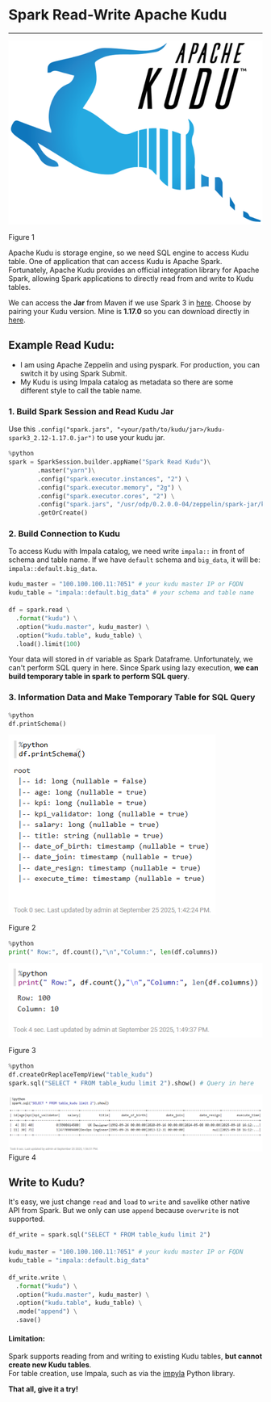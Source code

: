 # Spark Read-Write Apache Kudu
---

![Alt Text](https://github.com/MuhammadMukhlis220/Spark/blob/main/spark-read-write-kudu/pic/kudu.png)

Figure 1

Apache Kudu is storage engine, so we need SQL engine to access Kudu table. One of application that can access Kudu is Apache Spark. Fortunately, Apache Kudu provides an official integration library for Apache Spark, allowing Spark applications to directly read from and write to Kudu tables.

We can access the **Jar** from Maven if we use Spark 3 in [here](https://mvnrepository.com/artifact/org.apache.kudu/kudu-spark3). Choose by pairing your Kudu version. Mine is __1.17.0__ so you can download directly in [here](https://repo1.maven.org/maven2/org/apache/kudu/kudu-spark3_2.12/1.17.0/kudu-spark3_2.12-1.17.0.jar).

## Example Read Kudu:

- I am using Apache Zeppelin and using pyspark. For production, you can switch it by using Spark Submit.
- My Kudu is using Impala catalog as metadata so there are some different style to call the table name.

### 1. Build Spark Session and Read Kudu Jar

Use this `.config("spark.jars", "<your/path/to/kudu/jar>/kudu-spark3_2.12-1.17.0.jar")` to use your kudu jar.
```python
%python
spark = SparkSession.builder.appName("Spark Read Kudu")\
        .master("yarn")\
        .config("spark.executor.instances", "2") \
        .config("spark.executor.memory", "2g") \
        .config("spark.executor.cores", "2") \
        .config("spark.jars", "/usr/odp/0.2.0.0-04/zeppelin/spark-jar/kudu-spark3_2.12-1.17.0.jar") \ # Access our jar in here
        .getOrCreate()
```

### 2. Build Connection to Kudu

To access Kudu with Impala catalog, we need write `impala::` in front of schema and table name. If we have `default` schema and `big_data`, it will be: `impala::default.big_data`.
```python
kudu_master = "100.100.100.11:7051" # your kudu master IP or FQDN
kudu_table = "impala::default.big_data" # your schema and table name

df = spark.read \
  .format("kudu") \
  .option("kudu.master", kudu_master) \
  .option("kudu.table", kudu_table) \
  .load().limit(100)
```
Your data will stored in `df` variable as Spark Dataframe. Unfortunately, we can't perform SQL query in here. Since Spark using lazy execution, __we can build temporary table in spark to perform SQL query__.

### 3. Information Data and Make Temporary Table for SQL Query
```python
%python
df.printSchema()
```
![Alt Text](https://github.com/MuhammadMukhlis220/Spark/blob/main/spark-read-write-kudu/pic/code_1.png)

Figure 2

```python
%python
print(" Row:", df.count(),"\n","Column:", len(df.columns))
```
![Alt Text](https://github.com/MuhammadMukhlis220/Spark/blob/main/spark-read-write-kudu/pic/code_2.png)

Figure 3

```python
%python
df.createOrReplaceTempView("table_kudu")
spark.sql("SELECT * FROM table_kudu limit 2").show() # Query in here
```
![Alt Text](https://github.com/MuhammadMukhlis220/Spark/blob/main/spark-read-write-kudu/pic/code_3.png)
Figure 4

## Write to Kudu?

It's easy, we just change `read` and `load` to `write` and `save`like other native API from Spark. But we only can use `append` because `overwrite` is not supported.

```python
df_write = spark.sql("SELECT * FROM table_kudu limit 2")

kudu_master = "100.100.100.11:7051" # your kudu master IP or FQDN
kudu_table = "impala::default.big_data"

df_write.write \
  .format("kudu") \
  .option("kudu.master", kudu_master) \
  .option("kudu.table", kudu_table) \
  .mode("append") \
  .save()
```

#### Limitation:
Spark supports reading from and writing to existing Kudu tables, **but cannot create new Kudu tables**. <br>
For table creation, use Impala, such as via the [impyla](https://pypi.org/project/impyla/0.9.0/) Python library.

__That all, give it a try!__
